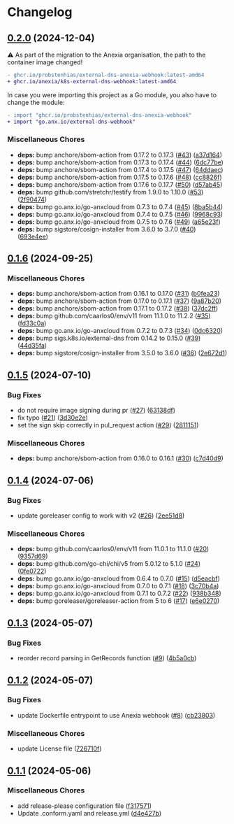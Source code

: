 # Changelog

## [0.2.0](https://github.com/anexia/k8s-external-dns-webhook/compare/v0.1.6...v0.2.0) (2024-12-04)

:warning: As part of the migration to the Anexia organisation, the path to the container image changed!

```diff
- ghcr.io/probstenhias/external-dns-anexia-webhook:latest-amd64
+ ghcr.io/anexia/k8s-external-dns-webhook:latest-amd64
```

In case you were importing this project as a Go module, you also have to change the module:

```diff
- import "ghcr.io/probstenhias/external-dns-anexia-webhook"
+ import "go.anx.io/external-dns-webhook"
```

### Miscellaneous Chores

* **deps:** bump anchore/sbom-action from 0.17.2 to 0.17.3 ([#43](https://github.com/anexia/k8s-external-dns-webhook/issues/43)) ([a37d164](https://github.com/anexia/k8s-external-dns-webhook/commit/a37d1645666b40815741951dc193908a720b92c9))
* **deps:** bump anchore/sbom-action from 0.17.3 to 0.17.4 ([#44](https://github.com/anexia/k8s-external-dns-webhook/issues/44)) ([6dc77be](https://github.com/anexia/k8s-external-dns-webhook/commit/6dc77be2af50b424218d4f7ae8e6b9b4a2bb6848))
* **deps:** bump anchore/sbom-action from 0.17.4 to 0.17.5 ([#47](https://github.com/anexia/k8s-external-dns-webhook/issues/47)) ([64ddaec](https://github.com/anexia/k8s-external-dns-webhook/commit/64ddaec0522858de8bf59f0c96c5d348b05793aa))
* **deps:** bump anchore/sbom-action from 0.17.5 to 0.17.6 ([#48](https://github.com/anexia/k8s-external-dns-webhook/issues/48)) ([cc8826f](https://github.com/anexia/k8s-external-dns-webhook/commit/cc8826f2036a5b2bbfa6c23a1d30e06964d34070))
* **deps:** bump anchore/sbom-action from 0.17.6 to 0.17.7 ([#50](https://github.com/anexia/k8s-external-dns-webhook/issues/50)) ([d57ab45](https://github.com/anexia/k8s-external-dns-webhook/commit/d57ab45a4b7574be3ef121203ceda14f40278398))
* **deps:** bump github.com/stretchr/testify from 1.9.0 to 1.10.0 ([#53](https://github.com/anexia/k8s-external-dns-webhook/issues/53)) ([2f90474](https://github.com/anexia/k8s-external-dns-webhook/commit/2f904740fdc8203d3af6bcf74b425111bd7d28a1))
* **deps:** bump go.anx.io/go-anxcloud from 0.7.3 to 0.7.4 ([#45](https://github.com/anexia/k8s-external-dns-webhook/issues/45)) ([8ba5b44](https://github.com/anexia/k8s-external-dns-webhook/commit/8ba5b444344639ae0ccb7610d606b1979e06501f))
* **deps:** bump go.anx.io/go-anxcloud from 0.7.4 to 0.7.5 ([#46](https://github.com/anexia/k8s-external-dns-webhook/issues/46)) ([9968c93](https://github.com/anexia/k8s-external-dns-webhook/commit/9968c93d923440d9cd393f0cfeed52262a7310a7))
* **deps:** bump go.anx.io/go-anxcloud from 0.7.5 to 0.7.6 ([#49](https://github.com/anexia/k8s-external-dns-webhook/issues/49)) ([a65e23f](https://github.com/anexia/k8s-external-dns-webhook/commit/a65e23f4c0fabd6467fc033b55683697d6564436))
* **deps:** bump sigstore/cosign-installer from 3.6.0 to 3.7.0 ([#40](https://github.com/anexia/k8s-external-dns-webhook/issues/40)) ([693e4ee](https://github.com/anexia/k8s-external-dns-webhook/commit/693e4eeb7d5587c87b7f1b6cfcb6c8859b5291b5))

## [0.1.6](https://github.com/anexia/external-dns-webhook/compare/v0.1.5...v0.1.6) (2024-09-25)


### Miscellaneous Chores

* **deps:** bump anchore/sbom-action from 0.16.1 to 0.17.0 ([#31](https://github.com/anexia/external-dns-webhook/issues/31)) ([b0fea23](https://github.com/anexia/external-dns-webhook/commit/b0fea23766e0b28ad765c8bbad9e90b81e552733))
* **deps:** bump anchore/sbom-action from 0.17.0 to 0.17.1 ([#37](https://github.com/anexia/external-dns-webhook/issues/37)) ([9a87b20](https://github.com/anexia/external-dns-webhook/commit/9a87b20eca191761d8028dd043d5f488fc7caf40))
* **deps:** bump anchore/sbom-action from 0.17.1 to 0.17.2 ([#38](https://github.com/anexia/external-dns-webhook/issues/38)) ([37dc2ff](https://github.com/anexia/external-dns-webhook/commit/37dc2ff2323c7026126e3d40f80dc8c1b1c29b6b))
* **deps:** bump github.com/caarlos0/env/v11 from 11.1.0 to 11.2.2 ([#35](https://github.com/anexia/external-dns-webhook/issues/35)) ([fd33c0a](https://github.com/anexia/external-dns-webhook/commit/fd33c0af66694c0d438277d108bd959042e89758))
* **deps:** bump go.anx.io/go-anxcloud from 0.7.2 to 0.7.3 ([#34](https://github.com/anexia/external-dns-webhook/issues/34)) ([0dc6320](https://github.com/anexia/external-dns-webhook/commit/0dc63205f19ed23c6f7535b96127349a3bb77a39))
* **deps:** bump sigs.k8s.io/external-dns from 0.14.2 to 0.15.0 ([#39](https://github.com/anexia/external-dns-webhook/issues/39)) ([44d35fa](https://github.com/anexia/external-dns-webhook/commit/44d35fa518f0d2310e3d3a1b090bae98d023e8ef))
* **deps:** bump sigstore/cosign-installer from 3.5.0 to 3.6.0 ([#36](https://github.com/anexia/external-dns-webhook/issues/36)) ([2e672d1](https://github.com/anexia/external-dns-webhook/commit/2e672d1efa69dd03c91f26c3e0e64d2c67c97b59))

## [0.1.5](https://github.com/anexia/external-dns-webhook/compare/v0.1.4...v0.1.5) (2024-07-10)


### Bug Fixes

* do not require image signing during pr ([#27](https://github.com/anexia/external-dns-webhook/issues/27)) ([63138df](https://github.com/anexia/external-dns-webhook/commit/63138df80e3add4e6afcbf1e2d52aed41d3e03ef))
* fix typo ([#21](https://github.com/anexia/external-dns-webhook/issues/21)) ([3d30e2e](https://github.com/anexia/external-dns-webhook/commit/3d30e2ec5f6aa6f6baa05aec6b8719a3c7c7d87a))
* set the sign skip correctly in pul_request action ([#29](https://github.com/anexia/external-dns-webhook/issues/29)) ([2811151](https://github.com/anexia/external-dns-webhook/commit/28111518d25d42873d353a615d8d5d94da4938db))


### Miscellaneous Chores

* **deps:** bump anchore/sbom-action from 0.16.0 to 0.16.1 ([#30](https://github.com/anexia/external-dns-webhook/issues/30)) ([c7d40d9](https://github.com/anexia/external-dns-webhook/commit/c7d40d9d5c9b0e5bf1429f83391b81b260b78c74))

## [0.1.4](https://github.com/anexia/external-dns-webhook/compare/v0.1.3...v0.1.4) (2024-07-06)


### Bug Fixes

* update goreleaser config to work with v2 ([#26](https://github.com/anexia/external-dns-webhook/issues/26)) ([2ee51d8](https://github.com/anexia/external-dns-webhook/commit/2ee51d8b16f54cf89af4d2d2b1b8a03fc0143a3b))


### Miscellaneous Chores

* **deps:** bump github.com/caarlos0/env/v11 from 11.0.1 to 11.1.0 ([#20](https://github.com/anexia/external-dns-webhook/issues/20)) ([9357d69](https://github.com/anexia/external-dns-webhook/commit/9357d693f271a04903590a66f9209a3e9b2403a8))
* **deps:** bump github.com/go-chi/chi/v5 from 5.0.12 to 5.1.0 ([#24](https://github.com/anexia/external-dns-webhook/issues/24)) ([0fe0722](https://github.com/anexia/external-dns-webhook/commit/0fe07221b59895b956e1d82a9ff183118ba48c37))
* **deps:** bump go.anx.io/go-anxcloud from 0.6.4 to 0.7.0 ([#15](https://github.com/anexia/external-dns-webhook/issues/15)) ([d5eacbf](https://github.com/anexia/external-dns-webhook/commit/d5eacbf84c3aec027d0a15090f527b6dbe2244d6))
* **deps:** bump go.anx.io/go-anxcloud from 0.7.0 to 0.7.1 ([#18](https://github.com/anexia/external-dns-webhook/issues/18)) ([3c70b4a](https://github.com/anexia/external-dns-webhook/commit/3c70b4ac9055d76c77b78bca4d09f62dbaa3acda))
* **deps:** bump go.anx.io/go-anxcloud from 0.7.1 to 0.7.2 ([#22](https://github.com/anexia/external-dns-webhook/issues/22)) ([938b348](https://github.com/anexia/external-dns-webhook/commit/938b348eaacdae868809e55471599c958348f59c))
* **deps:** bump goreleaser/goreleaser-action from 5 to 6 ([#17](https://github.com/anexia/external-dns-webhook/issues/17)) ([e6e0270](https://github.com/anexia/external-dns-webhook/commit/e6e02708099b8b6de19c6fd5649e7c2e47786b1a))

## [0.1.3](https://github.com/anexia/external-dns-webhook/compare/v0.1.2...v0.1.3) (2024-05-07)


### Bug Fixes

* reorder record parsing in GetRecords function ([#9](https://github.com/anexia/external-dns-webhook/issues/9)) ([4b5a0cb](https://github.com/anexia/external-dns-webhook/commit/4b5a0cbebd245bf2c7e60ec1ad1b6777b165a182))

## [0.1.2](https://github.com/anexia/external-dns-webhook/compare/v0.1.1...v0.1.2) (2024-05-07)


### Bug Fixes

* update Dockerfile entrypoint to use Anexia webhook ([#8](https://github.com/anexia/external-dns-webhook/issues/8)) ([cb23803](https://github.com/anexia/external-dns-webhook/commit/cb23803208d016143aceb9fad4b5c5557d413286))


### Miscellaneous Chores

* update License file ([726710f](https://github.com/anexia/external-dns-webhook/commit/726710f9845919b8e0b775e7d7c045309826893d))

## [0.1.1](https://github.com/anexia/external-dns-webhook/compare/v0.1.0...v0.1.1) (2024-05-06)


### Miscellaneous Chores

* add release-please configuration file ([f317571](https://github.com/anexia/external-dns-webhook/commit/f3175717f5420f5bdf83c2572b102113b0b3f96e))
* Update .conform.yaml and release.yml ([d4e427b](https://github.com/anexia/external-dns-webhook/commit/d4e427b19a318e852ab49cb236fb41bb72820220))

